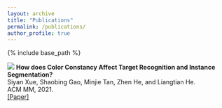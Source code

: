 ```yaml
---
layout: archive
title: "Publications"
permalink: /publications/
author_profile: true
---
```


{% include base_path %}

![](https://xuesyn.github.io/images/ACMMM'21_s100.PNG) <b> How does Color Constancy Affect Target Recognition and Instance Segmentation? </b> <br> Siyan Xue, Shaobing Gao, Minjie Tan, Zhen He, and Liangtian He. <br> ACM MM, 2021. <br> <a href="https://dl.acm.org/doi/10.1145/3474085.3475690"  target="opentype">[Paper]</a>
 
 
 
<!-- <img src="https://xuesyn.github.io/images/ACMMM'21.PNG" width = 30% height = 30% align='left' /> -->

